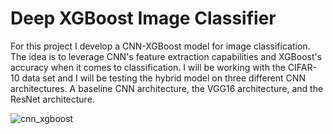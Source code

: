 # Deep XGBoost Image Classifier

For this project I develop a CNN-XGBoost model for image classification. The idea is to leverage CNN's feature extraction capabilities and XGBoost's accuracy when it comes to classification. I will be working with the CIFAR-10 data set and I will be testing the hybrid model on three different CNN architectures. A baseline CNN architecture, the VGG16 architecture, and the ResNet architecture.

![cnn_xgboost](https://raw.githubusercontent.com/jonaac/deep-xgboost-image-classifier/main/imgs/cnn_xgboost.jpg)
